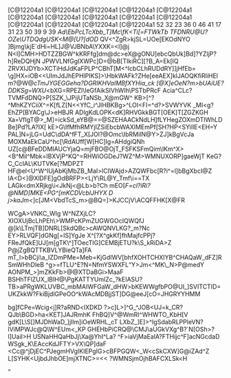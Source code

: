 [C@12204a1
[C@12204a1
[C@12204a1
[C@12204a1
[C@12204a1
[C@12204a1
[C@12204a1
[C@12204a1
[C@12204a1
[C@12204a1
[C@12204a1
[C@12204a1
[C@12204a1
[C@12204a1
52
32
23
36
0
46
41
17
31
23
50
39
9
39
_Ad\EbPcLTcXbb_T]Mc\fK<Ti[=FTWkTb
TFDNRU@U?OZe<AFiPL>\UTDQdgUSK<M@[U?[dOD_
QV<\^ZgR>kjSL=UOe[EKOdNYO
]Bjmg\kjE`dHi=HL]J@VJBNbA\YXXK=<l]@j
N<I]CMH>HDTZZBGW^kKRFfg]dm@dc>eX@gONU]ebcQbUk]Bd]?YZIjP?h]ReDQHjN
JPWVLNfGgIXWPc]D=@bB[TIkiRC][?B_A=Ek[IQ
ZRVXIJDYb>XCTiHdJdKaFPLP^CBhT[M<^lcbCLhRUDdRY]]jHfEb=
\g]HX=iOB<<UImJdJhEPHlPIKS]>\HbkWAFk?ZHe[eeAEX]klJAOQKfiRliHEI
m?@W@_cTmJYGEGGeha?DGRIKHVaIMBfXYHia_ck
[@X]eOeN?m>bUAiUE?DDKSg=WXU_<bXG=RPEZl\leGfAikSIVhWIh\PSTbPRcF
Acia^CLc?TVMFdDNQ>P[SZK_\JPijUTaNSb_X@mGW^
KB>[^?^MhKZYCiiX^=K[fLZ[N<<YfC_i^JlHBKBg>^LOI<FI=^d?>SVWYVK
_MI<g?EhZP[BYACg\J>eHBJR
ADlgKdLOPK<dK]RHVGkkBGT[OEK]T[ZGZKGH
Xa=VfIgT@>_M]=ickSd_eYB@==@SZEHAACkNdLH]fLYHegZOXmDTlWhLDBe]Pd?LA?IX[
kE>G\IfMfhRMYjIZSiEbcbWAXIMEmPf[SH?HP<SYiIlE<EH=Y
PAL]N=jLG=UdC\dDA^fFT_X\[JOl?@Omc\IbRMilN@Y>ZJ]kBgVcJa
MOXMaEkCaU^hc[\RdAUff[W[HC]Ig=AHdgiQNh
UZ[c@BFeDDMIAUCYjaQ=mjFBO@OjT_FSFKSFmQim\lKm^X>
<B^Mil^Mbk=IBXVjP^KQ^=RHWiOGDeJ?WZ^M>WMNUXORP]gaeWjT
KeG?C_CcIAL\KUTVKe[?MDPZT
HF@eI<U^W^lUjAbKjMbZB_MaI>lCIWAjd>AZQWFbc[R?i^\=l]bBgXbcI@Z
IA<D<]@XlD<KkQBm>FE]gOdBRFP><LjY\RL@Y_Tmf\i==TX
LAGk<dmXRjkg\i<JkNj<@Lb>b?Ch
mEO[_F\=cl?iRi?@NMD]MKE<PG^[mKCDVcbIJHYX
D
j>kaJm<_]c[JM<VbdTcS_m>@BQ=]>KJCCjV\ACQFFHK[X@FR
<?FYDZOW@ehdGbdUCSdHJH_dlFcGIae=]DLjX^a>WCgA>VNKC_WIg
W^NZXjLC?XIOXUjBcLhPEh\>WMPcKPmZUG<R<O_KUS^BabQ\bhO[\bRK<j^>WGOcIQWQfJ
@]k\LTmjTB]DNRL[SkdQBc>cAWQNVLKG?_m?Nc
EY>RLVQF]dGNg[=IS]YgJe
X^[?X^gkKf]fhMajfcP<fG<aQdRG<kd@PBB=JXc
^Q]^>Pj?FReJfQkE]UJ[m[gTK\^]TOecTIG]CEMBjETU?k\S_kRiDA>Z
P@jZgBQTTKBVLYBieQTa]FA
mT_l>bBCji\a_IZDmPMe=Meb=KjGdIWV[<BU^@M
gaY_M\J]Y?RX^H[YBj<AK
_<B=G?S<fKSDgi\<MiQXK?WF\W@jDgRacb]A@mFdkGBEaEP_L]TNMI?lFCWQl=aElAmQWGXYQ
l@V=^MM^Xl^Bi<FN?QMfBjGB=KQM]NURZYSSAMghHTQ^QTTWdEClL=YE_hePkBgAkQMP<[_UCNA^Bj
[]d>bhfXOHTCHXIYB^CHAQaW_dFZ]RSmW<DZXkTTWCi[laUOHCRR>HhDleB
^g>=fTLU^E?N=N<VGPchlUHW\Nb[LTL?HRdj
>fmYSWXFL<Q
ibF=hGeb[NYTe[hHkC[\h?T
EUB>Y>Jm<^MK\_N>P@medY
AONPM_>]mZKkFb>@@XTDaBGi>MaaF
BSHhTFlZUX_lBIH@\PgKATTYUmlZc_?kEIASU?TB>aPRgWKLUVBC_mbMAIWFGaW_d<e[BgP__HRM
f><k]<jgY_]DBaNPRJhIET?<KTk@?ZeE_NZN@LcaZmCiV^dMWaiS[YgmYK
WUUj]PTONC[YJHcJeh[@
gL<HE]VWKGd?H<mZ@mXWBNTRga?SFNe^FaVMMLZ
l>HW>bKEWWgfbPO@UI_]SVI<d]bWMUCBYgk
HZfVTVOTDDAMKUNfIga[G<[>TCTID=UKZkkW?Fk<am<BPDLEQe]kHm=_d]_BbkaZ@EQ
ii?]S_[LjgDXAkL?ZeJ^
a<^RIk?UBdM<XhhLciPcZXhGLfK>iBjdlGPeOO^kWAcM<UlVBIdA
?>DBjjST]DG@eeJ[cO=JHGRYYHMM
bg]fCPe=Wcig<j]R?aRND<lXDKD
?>c]L>]^G_\^JOB<UJ=k_CR?QJb\BGD>ha<KET]JAJRmhK
FhBQ]V^@WmRI^WHWTO_KbH[V
gdK[L\S[]MJDhWaD_]jllm]iOeWRHL_cT
LXbZ_]E]>^IgSdabRLPPleVN?lViMPWJc@Q\W^EUm<_KP
GHEHbPiCRQ@\CMJ\aUGkVXg^B?`N[OSh>?I]UaiI>H
USNaHHQaHbJj\Xa@YhI^La?
^F>iaVjMaEalA?FTHijc^F]acNGcdaD
WSgk_K\EAccKdJFTY>VX\QP\]daF
<Cc@^jDjEC^PJegmHVgIKIEPgIG>cBFPGQW<_W<cSkCXW]G@iZAd^Z
L[SYHK<UjbdJhbOE]mjXTNC>=<<
?WMNSjmOjhBAFCXLSk<H
